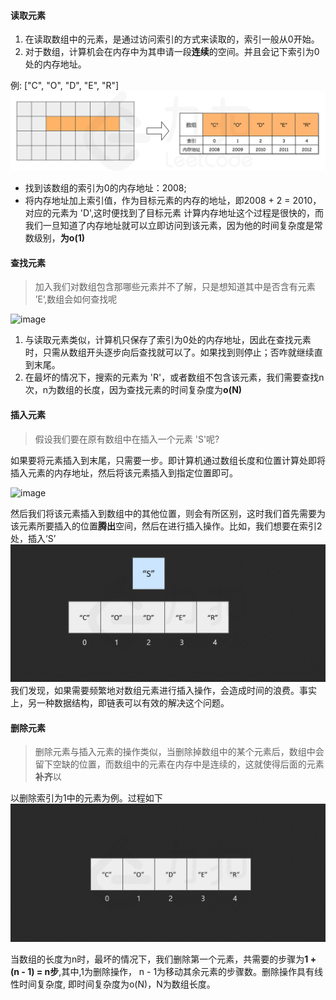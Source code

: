 #### 读取元素
1. 在读取数组中的元素，是通过访问索引的方式来读取的，索引一般从0开始。
2. 对于数组，计算机会在内存中为其申请一段**连续**的空间。并且会记下索引为0处的内存地址。

例: ["C", "O", "D", "E", "R"] 
![image](https://github.com/heyuycl001/Blog/blob/master/images/1.png)
 * 找到该数组的索引为0的内存地址：2008;
 * 将内存地址加上索引值，作为目标元素的内存的地址，即2008 + 2 = 2010，对应的元素为 'D',这时便找到了目标元素
计算内存地址这个过程是很快的，而我们一旦知道了内存地址就可以立即访问到该元素，因为他的时间复杂度是常数级别，**为o(1)**


#### 查找元素
> 加入我们对数组包含那哪些元素并不了解，只是想知道其中是否含有元素 ’E‘,数组会如何查找呢

![image](https://github.com/heyuycl001/Blog/blob/master/images/2.gif)

1. 与读取元素类似，计算机只保存了索引为0处的内存地址，因此在查找元素时，只需从数组开头逐步向后查找就可以了。如果找到则停止；否咋就继续直到末尾。
2. 在最坏的情况下，搜索的元素为 'R'，或者数组不包含该元素，我们需要查找n次，n为数组的长度，因为查找元素的时间复杂度为**o(N)**

#### 插入元素
> 假设我们要在原有数组中在插入一个元素 'S'呢?

如果要将元素插入到末尾，只需要一步。即计算机通过数组长度和位置计算处即将插入元素的内存地址，然后将该元素插入到指定位置即可。

![image](https://github.com/heyuycl001/Blog/blob/master/images/3.gif)

然后我们将该元素插入到数组中的其他位置，则会有所区别，这时我们首先需要为该元素所要插入的位置**腾出**空间，然后在进行插入操作。比如，我们想要在索引2处，插入‘S’
![image](https://github.com/heyuycl001/Blog/blob/master/images/4.gif)
我们发现，如果需要频繁地对数组元素进行插入操作，会造成时间的浪费。事实上，另一种数据结构，即链表可以有效的解决这个问题。

#### 删除元素
> 删除元素与插入元素的操作类似，当删除掉数组中的某个元素后，数组中会留下空缺的位置，而数组中的元素在内存中是连续的，这就使得后面的元素**补齐**以

以删除索引为1中的元素为例。过程如下
![image](https://github.com/heyuycl001/Blog/blob/master/images/5.gif)

当数组的长度为n时，最坏的情况下，我们删除第一个元素，共需要的步骤为**1 + (n - 1) = n步**,其中,1为删除操作， n - 1为移动其余元素的步骤数。删除操作具有线性时间复杂度, 即时间复杂度为o(N)，N为数组长度。